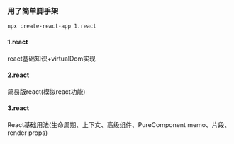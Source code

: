 ### 用了简单脚手架
```
npx create-react-app 1.react
```

#### 1.react 
  react基础知识+virtualDom实现

#### 2.react
  简易版react(模拟react功能)

#### 3.react
  React基础用法(生命周期、上下文、高级组件、PureComponent memo、片段、render props)